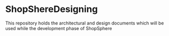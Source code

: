 # ShopShereDesigning
This repository holds the architectural and design documents which will be used while the development phase of ShopSphere
